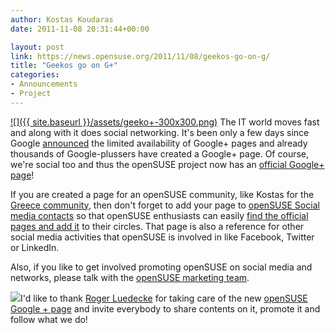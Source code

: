 ```yaml
---
author: Kostas Koudaras
date: 2011-11-08 20:31:44+00:00

layout: post
link: https://news.opensuse.org/2011/11/08/geekos-go-on-g/
title: "Geekos go on G+"
categories:
- Announcements
- Project
---
```

[![]({{ site.baseurl }}/assets/geeko+-300x300.png)](https://news.opensuse.org/2011/11/08/geekos-go-on-g/geeko/)
The IT world moves fast and along with it does social networking. It's been only a few days since Google [announced](http://googleblog.blogspot.com/2011/11/google-pages-connect-with-all-things.html) the limited availability of Google+ pages and already thousands of Google-plussers have created a Google+ page. Of course, we're social too and thus the openSUSE project now has an [official Google+ page](https://plus.google.com/u/0/110312141834246266844/posts)!
<!-- more -->
If you are created a page for an openSUSE community, like Kostas for the [Greece community](https://plus.google.com/u/0/b/113385548251515365143/), then don't forget to add your page to [openSUSE Social media contacts](http://en.opensuse.org/openSUSE:Social_media_contacts#Social_networks) so that openSUSE enthusiasts can easily [find the official pages and add it](http://gpc.fm/l/opensuseusers) to their circles. That page is also a reference for other social media activities that openSUSE is involved in like Facebook, Twitter or LinkedIn.

Also, if you like to get involved promoting openSUSE on social media and networks, please talk with the [openSUSE marketing team](mailto:opensuse-marketing@opensuse.org).

[![](https://ssl.gstatic.com/images/icons/gplus-16.png)](https://plus.google.com/110312141834246266844/?prsrc=3)I'd like to thank [Roger Luedecke](https://plus.google.com/u/0/113930045167157225331/posts) for taking care of the new [openSUSE Google + page](https://plus.google.com/u/0/110312141834246266844/posts) and invite everybody to share contents on it, promote it and follow what we do!		
